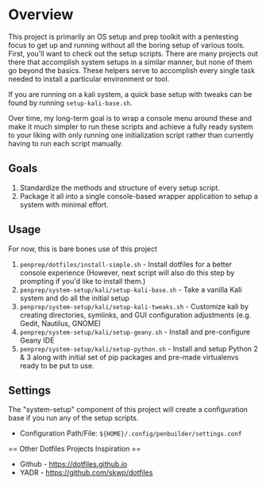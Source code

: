 # Overview
This project is primarily an OS setup and prep toolkit with a pentesting focus to get up and running without all the boring setup of various tools. First, you'll want to check out the setup scripts. There are many projects out there that accomplish system setups in a similar manner, but none of them go beyond the basics. These helpers serve to accomplish every single task needed to install a particular environment or tool.

If you are running on a kali system, a quick base setup with tweaks can be found by running `setup-kali-base.sh`.

Over time, my long-term goal is to wrap a console menu around these and make it much simpler to run these scripts and achieve a fully ready system to your liking with only running one initialization script rather than currently having to run each script manually.


## Goals
1. Standardize the methods and structure of every setup script.
2. Package it all into a single console-based wrapper application to setup a system with minimal effort.


## Usage
For now, this is bare bones use of this project

1. `penprep/dotfiles/install-simple.sh` - Install dotfiles for a better console experience (However, next script will also do this step by prompting if you'd like to install them.)
2. `penprep/system-setup/kali/setup-kali-base.sh` - Take a vanilla Kali system and do all the initial setup
3. `penprep/system-setup/kali/setup-kali-tweaks.sh` - Customize kali by creating directories, symlinks, and GUI configuration adjustments (e.g. Gedit, Nautilus, GNOME)
4. `penprep/system-setup/kali/setup-geany.sh` - Install and pre-configure Geany IDE
5. `penprep/system-setup/kali/setup-python.sh` - Install and setup Python 2 & 3 along with initial set of pip packages and pre-made virtualenvs ready to be put to use.




## Settings
The "system-setup" component of this project will create a configuration base if you run any of the setup scripts.

* Configuration Path/File: `${HOME}/.config/penbuilder/settings.conf`















== Other Dotfiles Projects Inspiration ==
* Github - https://dotfiles.github.io
* YADR - https://github.com/skwp/dotfiles
